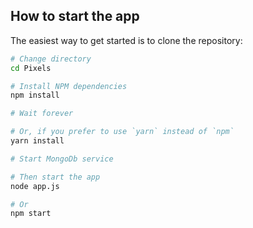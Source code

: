  How to start the app
 ----------------
 The easiest way to get started is to clone the repository:
 
 ```bash
 # Change directory
 cd Pixels
 
 # Install NPM dependencies
 npm install
 
 # Wait forever
 
 # Or, if you prefer to use `yarn` instead of `npm`
 yarn install
 
 # Start MongoDb service
 
 # Then start the app
 node app.js
 
# Or
 npm start
 ```